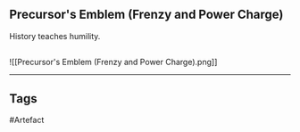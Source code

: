 ## Precursor's Emblem (Frenzy and Power Charge)
History teaches humility.
## 
![[Precursor's Emblem (Frenzy and Power Charge).png]]

---
## Tags
#Artefact